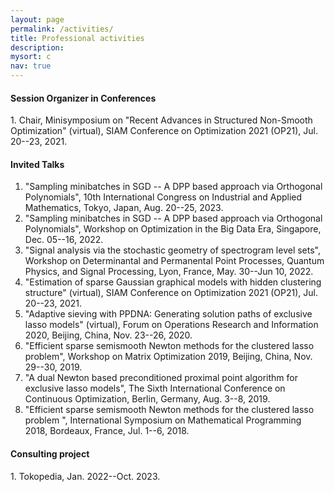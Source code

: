 ```yaml
---
layout: page
permalink: /activities/
title: Professional activities
description: 
mysort: c
nav: true
---
```


<h4>Session Organizer in Conferences</h4>
1. Chair, Minisymposium on "Recent Advances in Structured Non-Smooth Optimization" (virtual), SIAM Conference on Optimization 2021 (OP21), Jul. 20--23, 2021.

<h4>Invited Talks</h4>

1. "Sampling minibatches in SGD -- A DPP based approach via Orthogonal Polynomials", 10th International Congress on Industrial and Applied Mathematics, Tokyo, Japan, Aug. 20--25, 2023.
2. "Sampling minibatches in SGD -- A DPP based approach via Orthogonal Polynomials", Workshop on Optimization in the Big Data Era, Singapore, Dec. 05--16, 2022.
3. "Signal analysis via the stochastic geometry of spectrogram level sets", Workshop on Determinantal and Permanental Point Processes, Quantum Physics, and Signal Processing, Lyon, France, May. 30--Jun 10, 2022.
4. "Estimation of sparse Gaussian graphical models with hidden clustering structure" (virtual), SIAM Conference on Optimization 2021 (OP21), Jul. 20--23, 2021.
5. "Adaptive sieving with PPDNA: Generating solution paths of exclusive lasso models" (virtual), Forum on Operations Research and Information 2020, Beijing, China, Nov. 23--26, 2020.
6. "Efficient sparse semismooth Newton methods for the clustered lasso problem", Workshop on Matrix Optimization 2019, Beijing, China, Nov. 29--30, 2019.
7. "A dual Newton based preconditioned proximal point algorithm for exclusive lasso models", The Sixth International Conference on Continuous Optimization, Berlin, Germany, Aug. 3--8, 2019.
8. "Efficient sparse semismooth Newton methods for the clustered lasso problem ", International Symposium on Mathematical Programming 2018, Bordeaux, France, Jul. 1--6, 2018.

<h4>Consulting project</h4>
1. Tokopedia, Jan. 2022--Oct. 2023.

